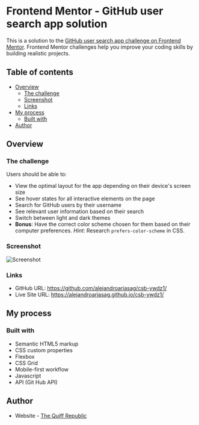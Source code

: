 # Frontend Mentor - GitHub user search app solution

This is a solution to the [GitHub user search app challenge on Frontend Mentor](https://www.frontendmentor.io/challenges/github-user-search-app-Q09YOgaH6). Frontend Mentor challenges help you improve your coding skills by building realistic projects.

## Table of contents

- [Overview](#overview)
  - [The challenge](#the-challenge)
  - [Screenshot](#screenshot)
  - [Links](#links)
- [My process](#my-process)
  - [Built with](#built-with)
- [Author](#author)

## Overview

### The challenge

Users should be able to:

- View the optimal layout for the app depending on their device's screen size
- See hover states for all interactive elements on the page
- Search for GitHub users by their username
- See relevant user information based on their search
- Switch between light and dark themes
- **Bonus**: Have the correct color scheme chosen for them based on their computer preferences. _Hint_: Research `prefers-color-scheme` in CSS.

### Screenshot

![Screenshot](https://github.com/alejandroariasag/csb-ywdz1/blob/gh-pages/assets/screenshot.jpg?raw=true)

### Links

- GitHub URL: https://github.com/alejandroariasag/csb-ywdz1/
- Live Site URL: https://alejandroariasag.github.io/csb-ywdz1/

## My process

### Built with

- Semantic HTML5 markup
- CSS custom properties
- Flexbox
- CSS Grid
- Mobile-first workflow
- Javascript
- API (Git Hub API)

## Author

- Website - [The Quiff Republic](https://www.thequiffrepublic.com)
